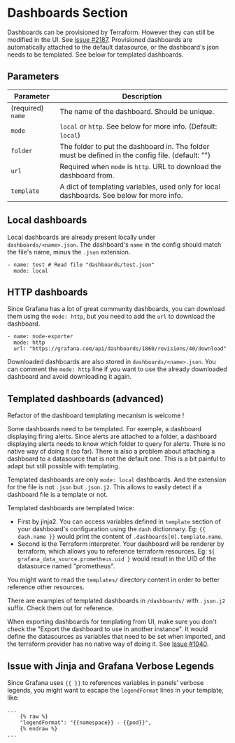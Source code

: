 # Dashboards Section
Dashboards can be provisioned by Terraform. However they can still be modified in the UI. See [issue #2187](https://github.com/grafana/terraform-provider-grafana/issues/2187).
Provisioned dashboards are automatically attached to the default datasource, or the dashboard's json needs to be templated. See below for templated dashboards.

## Parameters
| Parameter | Description |
| --- | --- |
| (required) `name` | The name of the dashboard. Should be unique. |
| `mode` | `local` or `http`. See below for more info. (Default: `local`) |
| `folder` | The folder to put the dashboard in. The folder must be defined in the config file. (default: "") |
| `url` | Required when `mode` is `http`. URL to download the dashboard from. |
| `template` | A dict of templating variables, used only for local dashboards. See below for more info. |

## Local dashboards
Local dashboards are already present locally under `dashboards/<name>.json`. The dashboard's `name` in the config should match the file's name, minus the `.json` extension.
```
- name: test # Read file "dashboards/test.json"
  mode: local
```

## HTTP dashboards
Since Grafana has a lot of great community dashboards, you can download them using the `mode: http`, but you need to add the `url` to download the dashboard.
```
- name: node-exporter
  mode: http
  url: "https://grafana.com/api/dashboards/1860/revisions/40/download"
```
Downloaded dashboards are also stored in `dashboards/<name>.json`. You can comment the `mode: http` line if you want to use the already downloaded dashboard and avoid downloading it again.

## Templated dashboards (advanced)
Refactor of the dashboard templating mecanism is welcome !

Some dashboards need to be templated. For exemple, a dashboard displaying firing alerts. Since alerts are attached to a folder, a dashboard displaying alerts needs to know which folder to query for alerts. There is no native way of doing it (so far). There is also a problem about attaching a dashboard to a datasource that is not the default one. This is a bit painful to adapt but still possible with templating.

Templated dashboards are only `mode: local` dashboards. And the extension for the file is not `.json` but `.json.j2`. This allows to easily detect if a dashboard file is a template or not.

Templated dashboards are templated twice:
- First by jinja2. You can access variables defined in `template` section of your dashboard's configuration using the `dash` dictionnary.
    Eg: `{{ dash.name }}` would print the content of `.dashboards[0].template.name`.
- Second is the Terraform interpreter. Your dashboard will be renderer by terraform, which allows you to reference terraform resources.
    Eg: `${ grafana_data_source.prometheus.uid }` would result in the UID of the datasource named "prometheus".

You might want to read the `templates/` directory content in order to better reference other resources.

There are examples of templated dashboards in `/dashboards/` with `.json.j2` suffix. Check them out for reference.

When exporting dashboards for templating from UI, make sure you don't check the "Export the dashboard to use in another instance". It would define the datasources as variables that need to be set when imported, and the terraform provider has no native way of doing it. See [Issue #1040](https://github.com/grafana/terraform-provider-grafana/issues/1040).

## Issue with Jinja and Grafana Verbose Legends
Since Grafana uses `{{ }}` to references variables in panels' verbose legends, you might want to escape the `legendFormat` lines in your template, like:
```
...
    {% raw %}
    "legendFormat": "{{namespace}} - {{pod}}",
    {% endraw %}
...
```

